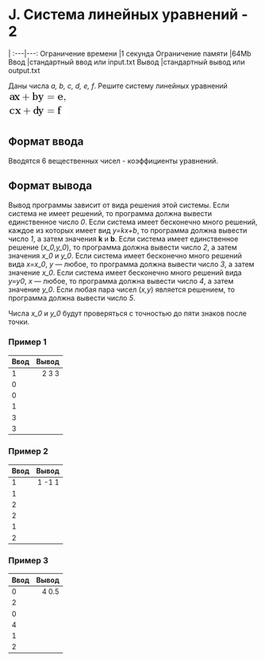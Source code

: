 # J. Система линейных уравнений - 2
|
:---|---:
Ограничение времени	|1 секунда
Ограничение памяти	|64Mb
Ввод	|стандартный ввод или input.txt
Вывод	|стандартный вывод или output.txt

Даны числа _a, b, c, d, e, f_. Решите систему линейных уравнений
![](YXggKyBieSA9IGUsIFxjciBjeCArIGR5ID0gZg==.png " ")



## Формат ввода
Вводятся 6 вещественных чисел - коэффициенты уравнений.

## Формат вывода
Вывод программы зависит от вида решения этой системы. Если система не имеет решений, то программа должна вывести единственное число _0_. 
Если система имеет бесконечно много решений, каждое из которых имеет вид _y=kx+b_, то программа должна вывести число _1_, а затем значения __k__ и __b__. 
Если система имеет единственное решение (_x_0,y_0_), то программа должна вывести число _2_, а затем значения _x_0_ и _y_0_. 
Если система имеет бесконечно много решений вида _x=x_0_, _y_ — любое, то программа должна вывести число _3_, а затем значение _x_0_. 
Если система имеет бесконечно много решений вида _y=y0_, _x_ — любое, то программа должна вывести число _4_, а затем значение _y_0_. 
Если любая пара чисел (_x,y_) является решением, то программа должна вывести число _5_.

Числа _x_0_ и _y_0_ будут проверяться с точностью до пяти знаков после точки.

### Пример 1
Ввод	|Вывод
:---|---:
1|2 3 3
0|
0|
1|
3|
3|


### Пример 2
Ввод	|Вывод
:---|---:
1|1 -1 1
1|
2|
2|
1|
2|

### Пример 3
Ввод	|Вывод
:---|---:
0|4 0.5
2|
0|
4|
1|
2|